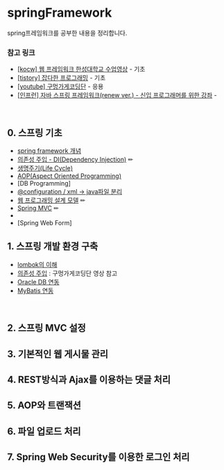 # springFramework
spring프레임워크를 공부한 내용을 정리합니다.

### 참고 링크
* [[kocw] 웹 프레임워크 한성대학교 수업영상](http://www.kocw.net/home/search/kemView.do?kemId=1189891) - 기초
* [[tistory] 잡다한 프로그래밍](https://diqmwl-programming.tistory.com/category/%ED%94%84%EB%A1%9C%EA%B7%B8%EB%9E%98%EB%B0%8D/Spring) - 기초
* [[youtube] 구멍가게코딩단](https://www.youtube.com/channel/UCDSOG5uxzNiTPrlAgbE59dA/videos) - 응용
* [[인프런] 자바 스프링 프레임워크(renew ver.) - 신입 프로그래머를 위한 강좌](https://www.inflearn.com/course/%EC%8A%A4%ED%94%84%EB%A7%81-%ED%94%84%EB%A0%88%EC%9E%84%EC%9B%8C%ED%81%AC_renew/dashboard) - 
<br>

## 0. 스프링 기초
* [spring framework 개념](https://github.com/ty990520/springFramework/blob/main/08.md)
* [의존성 주입 - DI(Dependency Injection)](https://github.com/ty990520/springFramework/blob/main/09.md) ✏
* [생명주기(Life Cycle)](https://github.com/ty990520/springFramework/blob/main/10.md)
* [AOP(Aspect Oriented Programming)](https://github.com/ty990520/springFramework/blob/main/07.md)
* [DB Programming]
* [@configuration / xml -> java파일 분리](https://github.com/ty990520/springFramework/blob/main/11.md)
* [웹 프로그래밍 설계 모델](https://github.com/ty990520/springFramework/blob/main/12.md) ✏
* [Spring MVC](https://github.com/ty990520/springFramework/blob/main/05.md) ✏
* 
* [Spring Web Form]


## 1. 스프링 개발 환경 구축
* [lombok의 이해](https://github.com/ty990520/springFramework/blob/main/01.md)
* [의존성 주입](https://github.com/ty990520/springFramework/blob/main/02.md) : 구멍가게코딩단 영상 참고
* [Oracle DB 연동](https://github.com/ty990520/springFramework/blob/main/03.md)
* [MyBatis 연동](https://github.com/ty990520/springFramework/blob/main/04.md)
<br>

## 2. 스프링 MVC 설정

## 3. 기본적인 웹 게시물 관리

## 4. REST방식과 Ajax를 이용하는 댓글 처리

## 5. AOP와 트랜잭션

## 6. 파일 업로드 처리

## 7. Spring Web Security를 이용한 로그인 처리
